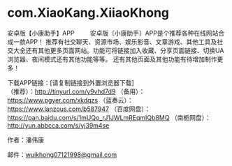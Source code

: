 # com.XiaoKang.XiiaoKhong
安卓版【小康助手】APP　
　
安卓版〔小康助手〕APP是个推荐各种在线网站合成一款APP！ 
推荐有社交聊天、资源市场、娱乐影音、文章游戏、其他工具及社交大全还有其他更多页面网站。功能可将链接加入收藏、分享页面链接、切换UA浏览器、夜间模式还有其他功能等等。 
还有其他页面及其他功能有待增加制作更多！
 
下载APP链接：[请复制链接到外置浏览器下载]   
（推荐）：http://tinyurl.com/y9vhd7d9 
（备用）：https://www.pgyer.com/xkdqzs
（蓝奏云）：https://www.lanzous.com/b587947
（百度网盘）：https://pan.baidu.com/s/1mUQo_rJ1JWLmREqmIQb8MQ
（南栀网盘）：http://yun.abbcca.com/s/yj39m4se 



作者：潘伟康 

邮件：wuikhong07121998@gmail.com
